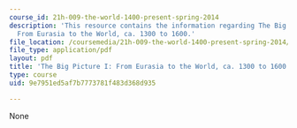 ```yaml
---
course_id: 21h-009-the-world-1400-present-spring-2014
description: 'This resource contains the information regarding The Big Picture I:
  From Eurasia to the World, ca. 1300 to 1600.'
file_location: /coursemedia/21h-009-the-world-1400-present-spring-2014/9e7951ed5af7b7773781f483d368d935_MIT21H_009S14_Lec_3.pdf
file_type: application/pdf
layout: pdf
title: 'The Big Picture I: From Eurasia to the World, ca. 1300 to 1600'
type: course
uid: 9e7951ed5af7b7773781f483d368d935

---
```

None